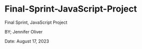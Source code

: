 # Final-Sprint-JavaScript-Project

Final Sprint, JavaScript Project

BY; Jennifer Oliver

Date: August 17, 2023
